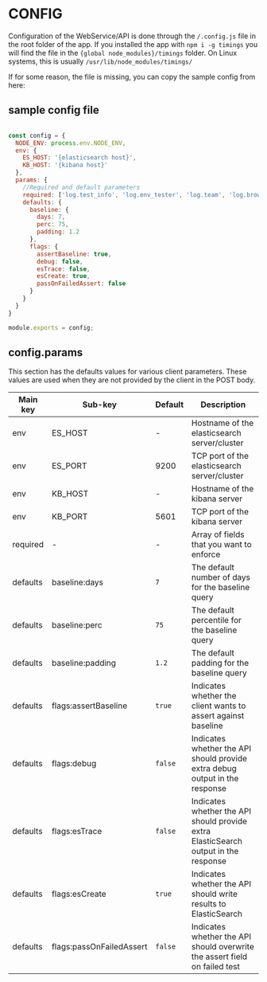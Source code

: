 # CONFIG

Configuration of the WebService/API is done through the `/.config.js` file in the root folder of the app. If you installed the app with `npm i -g timings` you will find the file in the `{global node_modules}/timings` folder. On Linux systems, this is usually `/usr/lib/node_modules/timings/`

If for some reason, the file is missing, you can copy the sample config from here:

## sample config file

```javascript

const config = {
  NODE_ENV: process.env.NODE_ENV,
  env: {
    ES_HOST: '{elasticsearch host}',
    KB_HOST: '{kibana host}'
  },
  params: {
    //Required and default parameters
    required: ['log.test_info', 'log.env_tester', 'log.team', 'log.browser', 'log.env_target'],
    defaults: {
      baseline: {
        days: 7,
        perc: 75,
        padding: 1.2
      },
      flags: {
        assertBaseline: true,
        debug: false,
        esTrace: false,
        esCreate: true,
        passOnFailedAssert: false
      }
    }
  }
}

module.exports = config;

```

## config.params

This section has the defaults values for various client parameters. These values are used when they are not provided by the client in the POST body.

|Main key|Sub-key|Default|Description|
|--------|------------|-------|-----------|
|env|ES_HOST|-|Hostname of the elasticsearch server/cluster|
|env|ES_PORT|9200|TCP port of the elasticsearch server/cluster|
|env|KB_HOST|-|Hostname of the kibana server|
|env|KB_PORT|5601|TCP port of the kibana server|
|required|-|-|Array of fields that you want to enforce|
|defaults|baseline:days|`7`|The default number of days for the baseline query|
|defaults|baseline:perc|`75`|The default percentile for the baseline query|
|defaults|baseline:padding|`1.2`|The default padding for the baseline query|
|defaults|flags:assertBaseline|`true`|Indicates whether the client wants to assert against baseline|
|defaults|flags:debug|`false`|Indicates whether the API should provide extra debug output in the response|
|defaults|flags:esTrace|`false`|Indicates whether the API should provide extra ElasticSearch output in the response|
|defaults|flags:esCreate|`true`|Indicates whether the API should write results to ElasticSearch|
|defaults|flags:passOnFailedAssert|`false`|Indicates whether the API should overwrite the assert field on failed test|
